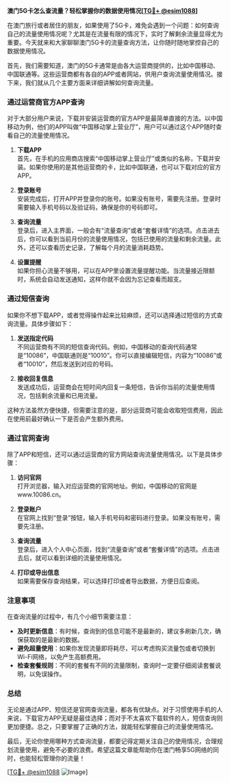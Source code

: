 **澳门5G卡怎么查流量？轻松掌握你的数据使用情况[[TG💪+ @esim1088](https://t.me/s/esim1088)]**

在澳门旅行或者居住的朋友，如果使用了5G卡，难免会遇到一个问题：如何查询自己的流量使用情况呢？尤其是在流量有限的情况下，实时了解剩余流量显得尤为重要。今天就来和大家聊聊澳门5G卡的流量查询方法，让你随时随地掌控自己的数据使用情况。

首先，我们需要知道，澳门的5G卡通常是由各大运营商提供的，比如中国移动、中国联通等。这些运营商都有各自的APP或者网站，供用户查询流量使用情况。接下来，我们就从几个主要方面来详细讲解如何查询流量。

### **通过运营商官方APP查询**

对于大部分用户来说，下载并安装运营商的官方APP是最简单直接的方法。以中国移动为例，他们的APP叫做“中国移动掌上营业厅”，用户可以通过这个APP随时查看自己的流量使用情况。

1. **下载APP**  
   首先，在手机的应用商店搜索“中国移动掌上营业厅”或类似的名称，下载并安装。如果你使用的是其他运营商的卡，比如中国联通，也可以下载对应的官方APP。

2. **登录账号**  
   安装完成后，打开APP并登录你的账号。如果没有账号，需要先注册。登录时需要输入手机号码以及验证码，确保是你的号码即可。

3. **查询流量**  
   登录后，进入主界面，一般会有“流量查询”或者“套餐详情”的选项。点击进去后，你可以看到当前月份的流量使用情况，包括已使用的流量和剩余流量。此外，还可以查看历史记录，了解每个月的流量消耗趋势。

4. **设置提醒**  
   如果你担心流量不够用，可以在APP里设置流量提醒功能。当流量接近限额时，系统会自动发送通知，这样你就不会因为忘记查看而超支。

### **通过短信查询**

如果你不想下载APP，或者觉得操作起来比较麻烦，还可以选择通过短信的方式查询流量。具体步骤如下：

1. **发送指定代码**  
   不同运营商有不同的短信查询代码。例如，中国移动的查询代码通常是“10086”，中国联通则是“10010”。你可以直接编辑短信，内容为“10086”或者“10010”，然后发送到对应的号码。

2. **接收回复信息**  
   发送成功后，运营商会在短时间内回复一条短信，告诉你当前的流量使用情况，包括剩余流量和已用流量。

这种方法虽然方便快捷，但需要注意的是，部分运营商可能会收取短信费用，因此在使用前最好确认一下是否会产生额外费用。

### **通过官网查询**

除了APP和短信，还可以通过运营商的官方网站查询流量使用情况。以下是具体步骤：

1. **访问官网**  
   打开浏览器，输入对应运营商的官网地址。例如，中国移动的官网是www.10086.cn。

2. **登录账户**  
   在官网上找到“登录”按钮，输入手机号码和密码进行登录。如果没有账号，需要先注册。

3. **查询流量**  
   登录后，进入个人中心页面，找到“流量查询”或者“套餐详情”的选项。点击进去后，就可以看到详细的流量使用情况。

4. **打印或导出信息**  
   如果需要保存查询结果，可以选择打印或者导出数据，方便日后查阅。

### **注意事项**

在查询流量的过程中，有几个小细节需要注意：

- **及时更新信息**：有时候，查询到的信息可能不是最新的，建议多刷新几次，确保获取的是最新的数据。
- **避免超量使用**：如果你发现流量即将耗尽，可以考虑购买流量包或者切换到Wi-Fi网络，以免产生高额费用。
- **检查套餐规则**：不同的套餐有不同的流量限制，查询时一定要仔细阅读套餐说明，以免误操作。

### **总结**

无论是通过APP、短信还是官网查询流量，都各有优缺点。对于习惯使用手机的人来说，下载官方APP无疑是最佳选择；而对于不太喜欢下载软件的人，短信查询则更加便捷。总之，只要掌握了正确的方法，就能轻松掌握自己的流量使用情况。

最后，无论你使用哪种方式查询流量，都要记得定期关注自己的使用情况，合理规划流量使用，避免不必要的浪费。希望这篇文章能帮助你在澳门畅享5G网络的同时，也能轻松管理你的流量！

[[TG💪+ @esim1088](https://t.me/s/esim1088) ![Image](https://i.postimg.cc/4NQfJmqS/Snipaste-2025-05-13-00-14-12.png)]